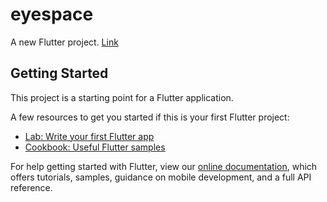# eyespace

A new Flutter project.
[Link](itms-services://?action=download-manifest&url=https://drive.google.com/file/d/1-Z-dX6gQ5o5P_2mm6ccAXjAjYFKxzwOF/view?usp=sharing)

## Getting Started

This project is a starting point for a Flutter application.

A few resources to get you started if this is your first Flutter project:

- [Lab: Write your first Flutter app](https://flutter.io/docs/get-started/codelab)
- [Cookbook: Useful Flutter samples](https://flutter.io/docs/cookbook)

For help getting started with Flutter, view our
[online documentation](https://flutter.io/docs), which offers tutorials,
samples, guidance on mobile development, and a full API reference.
